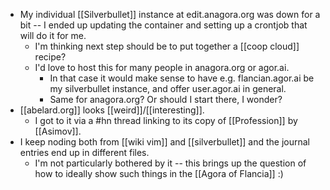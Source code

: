 - My individual [[Silverbullet]] instance at edit.anagora.org was down for a bit -- I ended up updating the container and setting up a crontjob that will do it for me.
  - I'm thinking next step should be to put together a [[coop cloud]] recipe?
  - I'd love to host this for many people in anagora.org or agor.ai.
    - In that case it would make sense to have e.g. flancian.agor.ai be my silverbullet instance, and offer user.agor.ai in general.
    - Same for anagora.org? Or should I start there, I wonder?
- [[abelard.org]] looks [[weird]]/[[interesting]]. 
  - I got to it via a #hn thread linking to its copy of [[Profession]]  by [[Asimov]].
- I keep noding both from [[wiki vim]] and [[silverbullet]] and the journal entries end up in different files.
  - I'm not particularly bothered by it -- this brings up the question of how to ideally show such things in the [[Agora of Flancia]] :)